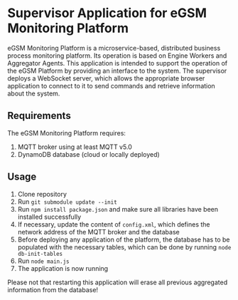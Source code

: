 # Supervisor Application for eGSM Monitoring Platform
eGSM Monitoring Platform is a microservice-based, distributed business process monitoring platform. Its operation is based on Engine Workers and Aggregator Agents.
This application is intended to support the operation of the eGSM Platform by providing an interface to the system. The supervisor deploys a WebSocket server, which allows
the appropriate browser application to connect to it to send commands and retrieve information about the system.

## Requirements
The eGSM Monitoring Platform requires:
1. MQTT broker using at least MQTT v5.0
2. DynamoDB database (cloud or locally deployed)

## Usage
1. Clone repository
2. Run `git submodule update --init`
3. Run `npm install package.json` and make sure all libraries have been installed successfully
4. If necessary, update the content of `config.xml`, which defines the network address of the MQTT broker and the database
5. Before deploying any application of the platform, the database has to be populated with the necessary tables, which can be done by running `node db-init-tables`
6. Run `node main.js`
7. The application is now running

Please not that restarting this application will erase all previous aggregated information from the database!